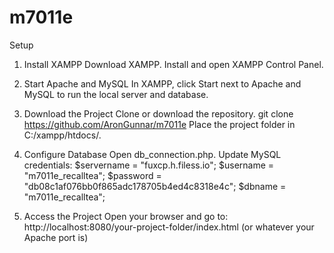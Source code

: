 # m7011e

Setup
1. Install XAMPP
    Download XAMPP.
    Install and open XAMPP Control Panel.

2. Start Apache and MySQL
    In XAMPP, click Start next to Apache and MySQL to run the local server and database.

3. Download the Project
    Clone or download the repository.
    git clone https://github.com/AronGunnar/m7011e
    Place the project folder in C:/xampp/htdocs/.

4. Configure Database
    Open db_connection.php.
    Update MySQL credentials:
    $servername = "fuxcp.h.filess.io";
    $username = "m7011e_recalltea";
    $password = "db08c1af076bb0f865adc178705b4ed4c8318e4c";
    $dbname = "m7011e_recalltea";

5. Access the Project
    Open your browser and go to:
    http://localhost:8080/your-project-folder/index.html (or whatever your Apache port is)
